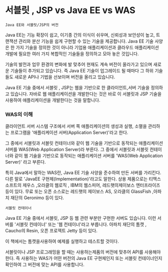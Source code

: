 # 서블릿 , JSP vs Java EE vs WAS

`Java EE와 서블릿/JSP의 버전`

Java EE는 기능 확장이 쉽고, 이기종 간의 이식이 쉬우며, 신뢰성과 보안성이 높고,
트랜잭션 관리와 분산 기능을 쉽게 구현할 수 있는 기술을 제공합니다. 
Java EE 기술 사양은 한 가지 기술을 정의한 것이 아니라 기업용 애플리케이션과 클라우드
애플리케이션 개발에 필요한 여러 가지 복합적인 기술들을 정의하고 모아 놓은 것입니다.

기술의 발전과 업무 환경의 변화에 발 맞추어 현재도 계속 버전이 올라가고 있으며
새로운 기술들이 추가되고 있습니다. 즉 Java EE 기술이 업그레이드 될 때마다
그 하위 기술들도 새로운 API나 기법을 선보이며 버전을 올리고 있습니다.

Java EE 기술 중에서 서블릿 , JSP는 웹을 기반으로 한 클라이언트,서버 기술을 정의하고 있습니다.
자바로 웹 애플리케이션을 개발한다는 것은 바로 이 서블릿과 JSP 기술을 사용하여
애플리케이션을 개발한다는 것을 말합니다.

### WAS의 이해

클라이언트 서버 시스템 구조에서 서버 쪽 애플리케이션의 생성과 실행, 소멸을 관리하는
프로그램을 '애플리케이션 서버(Application Server)'라고 한다.

그 중에서 서블릿과 서블릿 컨테이너와 같이 웹 기술을 기반으로 동작되는 애플리케이션
서버를 WAS(Web Application Server)라 부른다.
그 중에서 서블릿과 서블릿 컨테이너와 같이 웹 기술을 기반으로 동작되는 애플리케이션 서버를
'WAS(Web Application Server)' 라고 부른다.

특히 Java에서 말하는 WAS란, Java EE 기술 사양을 준수하여 만든 서버를 가리킨다.
다른 말로 'JavaEE 구현체(Implementation)'라고도 말한다. 
상용 제품으로는 티맥스소프트의 제우스 ,오라클의 웹로직 , IBM의 웹스피어, 
레드햇의제이보스 엔터프라이즈 등이 있다. 
무료 또는 오픈 소스로는 레드햇의 제이보스 AS, 오라클의 GlassFish ,아파치 재단의
Geronimo 등이 있다.


`서블릿 컨테이너`

Java EE 기술 중에서 서블릿, JSP 등 웹 관련 부분만 구현한 서버도 있습니다.
이런 서버를 '서블릿 컨테이너' 또는 '웹 컨테이너'라고 부릅니다.
아파치 재단의 톰캣 , Caucho의 Resin, 오픈 프로젝트 Jetty 등이 있다.

이 책에서는 톰캣을사용하여 예제를 실행하고 테스트할 것이다.

서블릿이나 JSP 프로그래밍을 할 때는 사용하는제품의 버전에 맞추어 API를 사용해야 한다.
즉 사용하는 WAS가 어떤 버전의 Java EE 구현체인지 또는 서블릿 컨테이너인지
확인하여 그 버전에 맞는 API를 사용합니다. 


